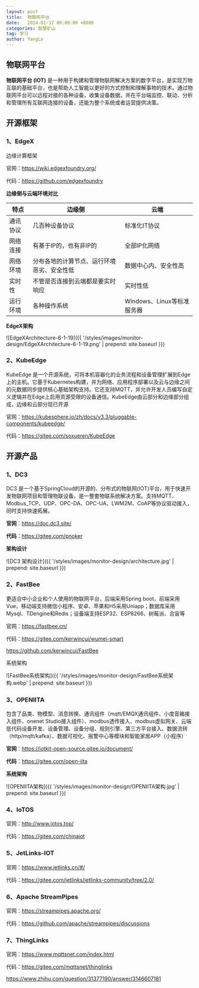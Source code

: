 ```yaml
---
layout: post
title:  物联网平台
date:   2024-01-17 00:00:00 +0800
categories: 智慧矿山
tag: 学习
author: YangLe
---
```



## 物联网平台 

**物联网平台 (IOT)** 是一种用于构建和管理物联网解决方案的数字平台，是实现万物互联的基础平台，也是帮助人工智能以更好的方式控制和理解事物的技术。通过物联网平台可以远程对接的各种设备，收集设备数据，并在平台端监控、联动、分析和管理所有互联网连接的设备，还能为整个系统或者运营提供决策。



## 开源框架

### 1、EdgeX 

边缘计算框架

官网：https://wiki.edgexfoundry.org/

代码：https://github.com/edgexfoundry



**边缘侧与云端环境对比**

| 特点     | 边缘侧                                     | 云端                       |
| -------- | ------------------------------------------ | -------------------------- |
| 通讯协议 | 几百种设备协议                             | 标准化IT协议               |
| 网络连接 | 有基于IP的，也有非IP的                     | 全部IP化网络               |
| 网络环境 | 分布各地的计算节点、运行环境恶劣、安全性低 | 数据中心内、安全性高       |
| 实时性   | 不管是否连接到云端都是要实时响应           | 实时性低                   |
| 运行环境 | 各种操作系统                               | Windows、Linux等标准服务器 |



**EdgeX架构**

![EdgeXArchitecture-6-1-19]({{ '/styles/images/monitor-design/EdgeXArchitecture-6-1-19.png' | prepend: site.baseurl  }})



### 2、KubeEdge

KubeEdge 是一个开源系统，可将本机容器化的业务流程和设备管理扩展到Edge上的主机。它基于Kubernetes构建，并为网络、应用程序部署以及云与边缘之间的元数据同步提供核心基础架构支持。它还支持MQTT，并允许开发人员编写自定义逻辑并在Edge上启用资源受限的设备通信。KubeEdge由云部分和边缘部分组成，边缘和云部分现已开源

官网：https://kubesphere.io/zh/docs/v3.3/pluggable-components/kubeedge/

代码：https://gitee.com/soxueren/KubeEdge







## 开源产品



### 1、DC3

DC3 是一个基于SpringCloud的开源的、分布式的物联网(IOT)平台，用于快速开发物联网项目和管理物联设备，是一整套物联系统解决方案。支持MQTT、Modbus_TCP、UDP、OPC-DA、OPC-UA、LWM2M、CoAP等协议驱动接入，同时支持快速拓展。

**官网**：https://doc.dc3.site/

**代码**：https://gitee.com/pnoker

**架构设计**

![DC3 架构设计]({{ '/styles/images/monitor-design/architecture.jpg' | prepend: site.baseurl  }})



### 2、FastBee

更适合中小企业和个人使用的物联网平台，后端采用Spring boot，前端采用Vue，移动端支持微信小程序、安卓、苹果和H5采用Uniapp；数据库采用Mysql、TDengine和Redis；设备端支持ESP32、ESP8266、树莓派、合宙等

官网：https://fastbee.cn/

代码：https://gitee.com/kerwincui/wumei-smart

https://github.com/kerwincui/FastBee

系统架构

![FastBee系统架构]({{ '/styles/images/monitor-design/FastBee系统架构.webp' | prepend: site.baseurl  }})



### 3、OPENIITA

包含了品类、物模型、消息转换、通讯组件（mqtt/EMQX通讯组件、小度音箱接入组件、onenet Studio接入组件）、modbus透传接入、modbus虚拟网关、云端低代码设备开发、设备管理、设备分组、规则引擎、第三方平台接入、数据流转（http/mqtt/kafka）、数据可视化、报警中心等模块和智能家居APP（小程序）

**官网**：https://iotkit-open-source.gitee.io/document/

**代码**：https://gitee.com/open-iita

**系统架构**

![OPENIITA架构]({{ '/styles/images/monitor-design/OPENIITA架构.jpg' | prepend: site.baseurl  }})



### 4、IoTOS

官网：http://www.iotos.top/

代码：https://gitee.com/chinaiot



### 5、JetLinks-IOT

官网：https://www.jetlinks.cn/#/

代码：https://gitee.com/jetlinks/jetlinks-community/tree/2.0/



### 6、Apache StreamPipes

官网：https://streampipes.apache.org/

代码：https://github.com/apache/streampipes/discussions



### 7、ThingLinks

官网：https://www.mqttsnet.com/index.html

代码：https://gitee.com/mqttsnet/thinglinks

https://www.zhihu.com/question/31377190/answer/3146607181
